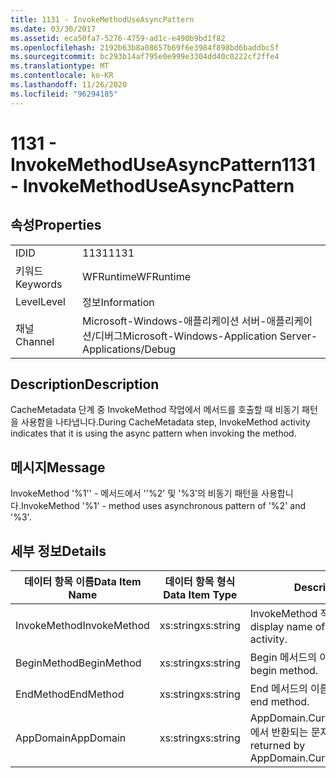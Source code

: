 ```yaml
---
title: 1131 - InvokeMethodUseAsyncPattern
ms.date: 03/30/2017
ms.assetid: eca50fa7-5276-4759-ad1c-e490b9bd1f82
ms.openlocfilehash: 2192b63b8a08657b69f6e3984f898bd6baddbc5f
ms.sourcegitcommit: bc293b14af795e0e999e3304dd40c0222cf2ffe4
ms.translationtype: MT
ms.contentlocale: ko-KR
ms.lasthandoff: 11/26/2020
ms.locfileid: "96294185"
---
```

# <a name="1131---invokemethoduseasyncpattern"></a><span data-ttu-id="575a0-102">1131 - InvokeMethodUseAsyncPattern</span><span class="sxs-lookup"><span data-stu-id="575a0-102">1131 - InvokeMethodUseAsyncPattern</span></span>

## <a name="properties"></a><span data-ttu-id="575a0-103">속성</span><span class="sxs-lookup"><span data-stu-id="575a0-103">Properties</span></span>  
  
|||  
|-|-|  
|<span data-ttu-id="575a0-104">ID</span><span class="sxs-lookup"><span data-stu-id="575a0-104">ID</span></span>|<span data-ttu-id="575a0-105">1131</span><span class="sxs-lookup"><span data-stu-id="575a0-105">1131</span></span>|  
|<span data-ttu-id="575a0-106">키워드</span><span class="sxs-lookup"><span data-stu-id="575a0-106">Keywords</span></span>|<span data-ttu-id="575a0-107">WFRuntime</span><span class="sxs-lookup"><span data-stu-id="575a0-107">WFRuntime</span></span>|  
|<span data-ttu-id="575a0-108">Level</span><span class="sxs-lookup"><span data-stu-id="575a0-108">Level</span></span>|<span data-ttu-id="575a0-109">정보</span><span class="sxs-lookup"><span data-stu-id="575a0-109">Information</span></span>|  
|<span data-ttu-id="575a0-110">채널</span><span class="sxs-lookup"><span data-stu-id="575a0-110">Channel</span></span>|<span data-ttu-id="575a0-111">Microsoft-Windows-애플리케이션 서버-애플리케이션/디버그</span><span class="sxs-lookup"><span data-stu-id="575a0-111">Microsoft-Windows-Application Server-Applications/Debug</span></span>|  
  
## <a name="description"></a><span data-ttu-id="575a0-112">Description</span><span class="sxs-lookup"><span data-stu-id="575a0-112">Description</span></span>  

 <span data-ttu-id="575a0-113">CacheMetadata 단계 중 InvokeMethod 작업에서 메서드를 호출할 때 비동기 패턴을 사용함을 나타냅니다.</span><span class="sxs-lookup"><span data-stu-id="575a0-113">During CacheMetadata step, InvokeMethod activity indicates that it is using the async pattern when invoking the method.</span></span>  
  
## <a name="message"></a><span data-ttu-id="575a0-114">메시지</span><span class="sxs-lookup"><span data-stu-id="575a0-114">Message</span></span>  

 <span data-ttu-id="575a0-115">InvokeMethod '%1'' - 메서드에서 ''%2' 및 '%3'의 비동기 패턴을 사용합니다.</span><span class="sxs-lookup"><span data-stu-id="575a0-115">InvokeMethod '%1' - method uses asynchronous pattern of '%2' and '%3'.</span></span>  
  
## <a name="details"></a><span data-ttu-id="575a0-116">세부 정보</span><span class="sxs-lookup"><span data-stu-id="575a0-116">Details</span></span>  
  
|<span data-ttu-id="575a0-117">데이터 항목 이름</span><span class="sxs-lookup"><span data-stu-id="575a0-117">Data Item Name</span></span>|<span data-ttu-id="575a0-118">데이터 항목 형식</span><span class="sxs-lookup"><span data-stu-id="575a0-118">Data Item Type</span></span>|<span data-ttu-id="575a0-119">Description</span><span class="sxs-lookup"><span data-stu-id="575a0-119">Description</span></span>|  
|--------------------|--------------------|-----------------|  
|<span data-ttu-id="575a0-120">InvokeMethod</span><span class="sxs-lookup"><span data-stu-id="575a0-120">InvokeMethod</span></span>|<span data-ttu-id="575a0-121">xs:string</span><span class="sxs-lookup"><span data-stu-id="575a0-121">xs:string</span></span>|<span data-ttu-id="575a0-122">InvokeMethod 작업의 표시 이름입니다.</span><span class="sxs-lookup"><span data-stu-id="575a0-122">The display name of the InvokeMethod activity.</span></span>|  
|<span data-ttu-id="575a0-123">BeginMethod</span><span class="sxs-lookup"><span data-stu-id="575a0-123">BeginMethod</span></span>|<span data-ttu-id="575a0-124">xs:string</span><span class="sxs-lookup"><span data-stu-id="575a0-124">xs:string</span></span>|<span data-ttu-id="575a0-125">Begin 메서드의 이름입니다.</span><span class="sxs-lookup"><span data-stu-id="575a0-125">The name of the begin method.</span></span>|  
|<span data-ttu-id="575a0-126">EndMethod</span><span class="sxs-lookup"><span data-stu-id="575a0-126">EndMethod</span></span>|<span data-ttu-id="575a0-127">xs:string</span><span class="sxs-lookup"><span data-stu-id="575a0-127">xs:string</span></span>|<span data-ttu-id="575a0-128">End 메서드의 이름입니다.</span><span class="sxs-lookup"><span data-stu-id="575a0-128">The name of the end method.</span></span>|  
|<span data-ttu-id="575a0-129">AppDomain</span><span class="sxs-lookup"><span data-stu-id="575a0-129">AppDomain</span></span>|<span data-ttu-id="575a0-130">xs:string</span><span class="sxs-lookup"><span data-stu-id="575a0-130">xs:string</span></span>|<span data-ttu-id="575a0-131">AppDomain.CurrentDomain.FriendlyName에서 반환되는 문자열입니다.</span><span class="sxs-lookup"><span data-stu-id="575a0-131">The string returned by AppDomain.CurrentDomain.FriendlyName.</span></span>|
